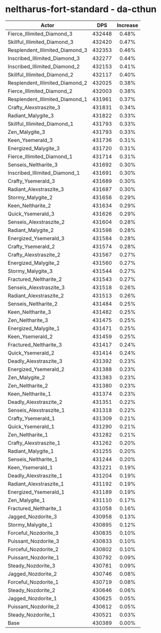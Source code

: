 # neltharus-fort-standard - da-cthun
| Actor | DPS | Increase |
|---|:---:|:---:|
|Fierce_Illimited_Diamond_3|432448|0.48%|
|Skillful_Illimited_Diamond_3|432420|0.47%|
|Resplendent_Illimited_Diamond_3|432353|0.46%|
|Inscribed_Illimited_Diamond_3|432277|0.44%|
|Inscribed_Illimited_Diamond_2|432153|0.41%|
|Skillful_Illimited_Diamond_2|432117|0.40%|
|Resplendent_Illimited_Diamond_2|432025|0.38%|
|Fierce_Illimited_Diamond_2|432003|0.38%|
|Resplendent_Illimited_Diamond_1|431961|0.37%|
|Crafty_Alexstraszite_3|431831|0.34%|
|Radiant_Malygite_3|431822|0.33%|
|Skillful_Illimited_Diamond_1|431793|0.33%|
|Zen_Malygite_3|431793|0.33%|
|Keen_Ysemerald_3|431736|0.31%|
|Energized_Malygite_3|431720|0.31%|
|Fierce_Illimited_Diamond_1|431714|0.31%|
|Senseis_Neltharite_3|431692|0.30%|
|Inscribed_Illimited_Diamond_1|431691|0.30%|
|Crafty_Ysemerald_3|431689|0.30%|
|Radiant_Alexstraszite_3|431687|0.30%|
|Stormy_Malygite_2|431656|0.29%|
|Keen_Neltharite_2|431634|0.29%|
|Quick_Ysemerald_3|431626|0.29%|
|Senseis_Alexstraszite_2|431604|0.28%|
|Radiant_Malygite_2|431598|0.28%|
|Energized_Ysemerald_3|431584|0.28%|
|Crafty_Ysemerald_2|431574|0.28%|
|Crafty_Alexstraszite_2|431567|0.27%|
|Energized_Malygite_2|431560|0.27%|
|Stormy_Malygite_3|431544|0.27%|
|Fractured_Neltharite_2|431543|0.27%|
|Senseis_Alexstraszite_3|431518|0.26%|
|Radiant_Alexstraszite_2|431513|0.26%|
|Senseis_Neltharite_2|431484|0.25%|
|Keen_Neltharite_3|431482|0.25%|
|Zen_Neltharite_3|431475|0.25%|
|Energized_Malygite_1|431471|0.25%|
|Keen_Ysemerald_2|431459|0.25%|
|Fractured_Neltharite_3|431417|0.24%|
|Quick_Ysemerald_2|431414|0.24%|
|Deadly_Alexstraszite_3|431392|0.23%|
|Energized_Ysemerald_2|431388|0.23%|
|Zen_Malygite_2|431383|0.23%|
|Zen_Neltharite_2|431380|0.23%|
|Keen_Neltharite_1|431374|0.23%|
|Deadly_Alexstraszite_2|431351|0.22%|
|Senseis_Alexstraszite_1|431318|0.22%|
|Crafty_Ysemerald_1|431309|0.21%|
|Quick_Ysemerald_1|431290|0.21%|
|Zen_Neltharite_1|431282|0.21%|
|Crafty_Alexstraszite_1|431262|0.20%|
|Radiant_Malygite_1|431255|0.20%|
|Senseis_Neltharite_1|431244|0.20%|
|Keen_Ysemerald_1|431221|0.19%|
|Deadly_Alexstraszite_1|431204|0.19%|
|Radiant_Alexstraszite_1|431192|0.19%|
|Energized_Ysemerald_1|431189|0.19%|
|Zen_Malygite_1|431110|0.17%|
|Fractured_Neltharite_1|431058|0.16%|
|Jagged_Nozdorite_3|430958|0.13%|
|Stormy_Malygite_1|430895|0.12%|
|Forceful_Nozdorite_3|430835|0.10%|
|Puissant_Nozdorite_3|430833|0.10%|
|Forceful_Nozdorite_2|430802|0.10%|
|Puissant_Nozdorite_1|430792|0.09%|
|Steady_Nozdorite_3|430781|0.09%|
|Jagged_Nozdorite_2|430746|0.08%|
|Forceful_Nozdorite_1|430719|0.08%|
|Steady_Nozdorite_2|430646|0.06%|
|Jagged_Nozdorite_1|430625|0.05%|
|Puissant_Nozdorite_2|430612|0.05%|
|Steady_Nozdorite_1|430521|0.03%|
|Base|430389|0.00%|

